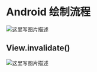 # Android 绘制流程

![这里写图片描述](https://img-blog.csdn.net/20150529090922419)

## View.invalidate()

![这里写图片描述](https://img-blog.csdn.net/20150531111928069)

